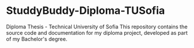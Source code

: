 # StuddyBuddy-Diploma-TUSofia
Diploma Thesis - Technical University of Sofia This repository contains the source code and documentation for my diploma project, developed as part of my Bachelor's degree.
